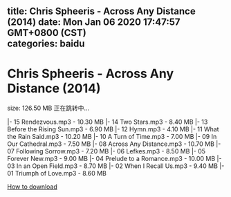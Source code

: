 
title: Chris Spheeris - Across Any Distance (2014)
date: Mon Jan 06 2020 17:47:57 GMT+0800 (CST)    
categories: baidu
---

# Chris Spheeris - Across Any Distance (2014)
size: 126.50 MB
 正在跳转中...
 
|- 15 Rendezvous.mp3 - 10.30 MB
|- 14 Two Stars.mp3 - 8.40 MB
|- 13 Before the Rising Sun.mp3 - 6.90 MB
|- 12 Hymn.mp3 - 4.10 MB
|- 11 What the Rain Said.mp3 - 10.20 MB
|- 10 A Turn of Time.mp3 - 7.00 MB
|- 09 In Our Cathedral.mp3 - 7.50 MB
|- 08 Across Any Distance.mp3 - 10.70 MB
|- 07 Following Sorrow.mp3 - 7.20 MB
|- 06 Lefkes.mp3 - 8.50 MB
|- 05 Forever New.mp3 - 9.00 MB
|- 04 Prelude to a Romance.mp3 - 10.00 MB
|- 03 In an Open Field.mp3 - 8.70 MB
|- 02 When I Recall Us.mp3 - 9.40 MB
|- 01 Triumph of Love.mp3 - 8.60 MB

[How to download](https://bpcam.bemobtrk.com/go/2ceec3aa-1ca2-46d6-b9ff-aaa5c184517c?jno=2550)